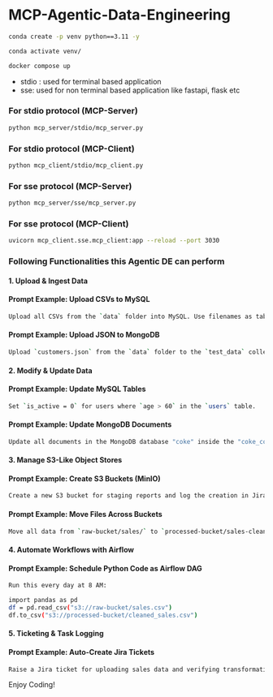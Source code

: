 # MCP-Agentic-Data-Engineering

```bash
conda create -p venv python==3.11 -y
```

```bash
conda activate venv/
```

```bash
docker compose up
```
- stdio : used for terminal based application
- sse: used for non terminal based application like fastapi, flask etc


### For stdio protocol (MCP-Server)
```bash
python mcp_server/stdio/mcp_server.py
```
### For stdio protocol (MCP-Client)
```bash
python mcp_client/stdio/mcp_client.py
```

### For sse protocol (MCP-Server)
```bash
python mcp_server/sse/mcp_server.py
```

### For sse protocol (MCP-Client)
```bash
uvicorn mcp_client.sse.mcp_client:app --reload --port 3030  
```




### Following Functionalities this Agentic DE can perform
#### 1. Upload & Ingest Data
#### Prompt Example: Upload CSVs to MySQL
```bash
Upload all CSVs from the `data` folder into MySQL. Use filenames as table names.
```
#### Prompt Example: Upload JSON to MongoDB
```bash
Upload `customers.json` from the `data` folder to the `test_data` collection in the `coke` database.

```
#### 2. Modify & Update Data
#### Prompt Example: Update MySQL Tables
```bash
Set `is_active = 0` for users where `age > 60` in the `users` table.
```

#### Prompt Example: Update MongoDB Documents
```bash
Update all documents in the MongoDB database "coke" inside the "coke_collection1" collection where the customer_id is 101. Set the name field to "Manmeet".

```

#### 3. Manage S3-Like Object Stores
#### Prompt Example: Create S3 Buckets (MinIO)
```bash
Create a new S3 bucket for staging reports and log the creation in Jira.
```

#### Prompt Example: Move Files Across Buckets
```bash
Move all data from `raw-bucket/sales/` to `processed-bucket/sales-clean/`.
```


#### 4. Automate Workflows with Airflow
#### Prompt Example: Schedule Python Code as Airflow DAG
```bash
Run this every day at 8 AM:

import pandas as pd
df = pd.read_csv("s3://raw-bucket/sales.csv")
df.to_csv("s3://processed-bucket/cleaned_sales.csv")
```
#### 5. Ticketing & Task Logging
#### Prompt Example: Auto-Create Jira Tickets
```bash
Raise a Jira ticket for uploading sales data and verifying transformation completeness.
```

Enjoy Coding!







